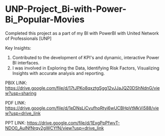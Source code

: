 # UNP-Project_Bi-with-Power-Bi_Popular-Movies

Completed this project as a part of my BI with PowerBI with United Network of Professionals [UNP]

Key Insights:

1. Contributed to the development of KPI's and dynamic, interactive Power BI interfaces.
2. I was involved in Exploring the Data, Identifying Risk Factors, Visualizing Insights with accurate analysis and reporting.

PBIX LINK: https://drive.google.com/file/d/17tJPKo8qxztgSgg12vJJaJQZ0DShNdnG/view?usp=sharing

PDF LINK: https://drive.google.com/file/d/1eDNsLiCvufhoRtyi6wUCBHpVtMkVi588/view?usp=drive_link

PPT LINK: https://drive.google.com/file/d/1ExgPpPfwvT-NDO0_AulNfNrqy2gWCYfN/view?usp=drive_link

